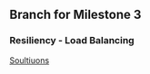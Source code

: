 ## Branch for Milestone 3
### Resiliency - Load Balancing 


[Soultiuons](https://github.com/dd482IT/IT490/blob/MS3-Resiliency/R%26D.md)

